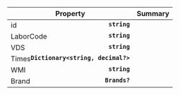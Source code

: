 
| Property | Summary |
|----------|---------|
| id <strong style='float: right;'>``string``</strong> |  |
| LaborCode <strong style='float: right;'>``string``</strong> |  |
| VDS <strong style='float: right;'>``string``</strong> |  |
| Times <strong style='float: right;'>``Dictionary<string, decimal?>``</strong> |  |
| WMI <strong style='float: right;'>``string``</strong> |  |
| Brand <strong style='float: right;'>``Brands?``</strong> |  |
